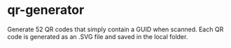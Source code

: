qr-generator
============

Generate 52 QR codes that simply contain a GUID when scanned. Each QR code is generated as an .SVG file and saved in the local folder.
